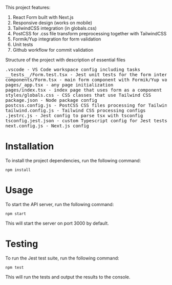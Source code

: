 This project features:
1) React Form built with Next.js
2) Responsive design (works on mobile)
3) TailwindCSS integration (in globals.css)
4) PostCSS for .css file transform preprocessing together with TailwindCSS
5) Formik/Yup integration for form validation
6) Unit tests
7) Github workflow for commit validation

Structure of the project with description of essential files
<pre>
.vscode - VS Code workspace config including tasks
__tests__/Form.test.tsx - Jest unit tests for the form intergrated with Gitghub workflow
components/Form.tsx - main form component with Formik/Yup validation
pages/_app.tsx - any page initialization
pages/index.tsx - index page that uses form as a component
styles/globals.css - CSS classes that use Tailwind CSS
package.json - Node package config
postcss.config.js - PostCSS CSS files processing for Tailwind
tailwind.config.js - Tailwind CSS processing configs
.jestrc.js - Jest config to parse tsx with tsconfig
tsconfig.jest.json - custom Typescript config for Jest tests
next.config.js - Next.js config
</pre>

# Installation
To install the project dependencies, run the following command:
```
npm install
```
# Usage
To start the API server, run the following command:

```
npm start
```
This will start the server on port 3000 by default. 

# Testing
To run the Jest test suite, run the following command:

```
npm test
```
This will run the tests and output the results to the console.
